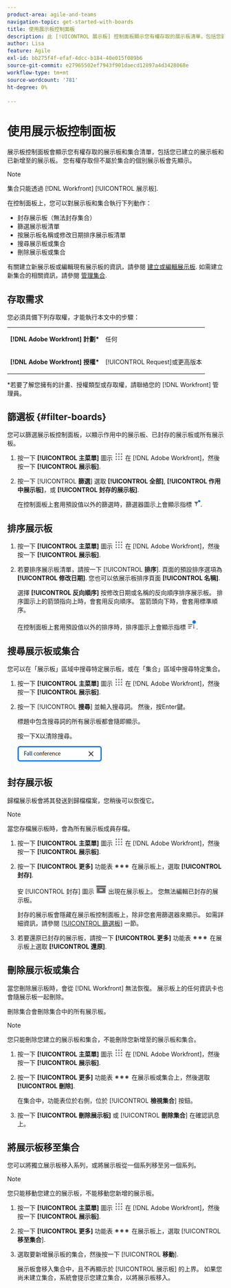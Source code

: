 ```yaml
---
product-area: agile-and-teams
navigation-topic: get-started-with-boards
title: 使用展示板控制面板
description: 此 [!UICONTROL 展示板] 控制面板顯示您有權存取的展示板清單，包括您建立的展示板和您已新增的展示板。
author: Lisa
feature: Agile
exl-id: bb275f4f-efaf-4dcc-b184-40e015f089b6
source-git-commit: e27965502ef7943f901daecd12897a4d3428068e
workflow-type: tm+mt
source-wordcount: '781'
ht-degree: 0%

---
```


# 使用展示板控制面板

展示板控制面板會顯示您有權存取的展示板和集合清單，包括您已建立的展示板和已新增至的展示板。 您有權存取但不屬於集合的個別展示板會先顯示。

>[!NOTE]
>
>集合只能透過 [!DNL Workfront] [!UICONTROL 展示板].

在控制面板上，您可以對展示板和集合執行下列動作：

* 封存展示板（無法封存集合）
* 篩選展示板清單
* 按展示板名稱或修改日期排序展示板清單
* 搜尋展示板或集合
* 刪除展示板或集合

有關建立新展示板或編輯現有展示板的資訊，請參閱 [建立或編輯展示板](../../agile/get-started-with-boards/create-edit-board.md). 如需建立新集合的相關資訊，請參閱 [管理集合](/help/quicksilver/agile/use-boards-agile-planning-tools/manage-collections.md).

## 存取需求

您必須具備下列存取權，才能執行本文中的步驟：

<table style="table-layout:auto"> 
 <col> 
 <col> 
 <tbody> 
  <tr> 
   <td role="rowheader"><strong>[!DNL Adobe Workfront] 計劃*</strong></td> 
   <td> <p>任何</p> </td> 
  </tr> 
  <tr> 
   <td role="rowheader"><strong>[!DNL Adobe Workfront] 授權*</strong></td> 
   <td> <p>[!UICONTROL Request]或更高版本</p> </td> 
  </tr> 
 </tbody> 
</table>

&#42;若要了解您擁有的計畫、授權類型或存取權，請聯絡您的 [!DNL Workfront] 管理員。

## 篩選板 {#filter-boards}

您可以篩選展示板控制面板，以顯示作用中的展示板、已封存的展示板或所有展示板。

1. 按一下 **[!UICONTROL 主菜單]** 圖示 ![](assets/main-menu-icon.png) 在 [!DNL Adobe Workfront]，然後按一下 **[!UICONTROL 展示板]**.
1. 按一下 [!UICONTROL **篩選**] 選取 **[!UICONTROL 全部]**, **[!UICONTROL 作用中展示板]**，或 **[!UICONTROL 封存的展示板]**.

   在控制面板上套用預設值以外的篩選時，篩選器圖示上會顯示指標 ![[!UICONTROL 套用至的篩選器] 儀表板](assets/boards-filterapplied-30x30.png).

## 排序展示板

1. 按一下 **[!UICONTROL 主菜單]** 圖示 ![](assets/main-menu-icon.png) 在 [!DNL Adobe Workfront]，然後按一下 **[!UICONTROL 展示板]**.
1. 若要排序展示板清單，請按一下 [!UICONTROL **排序**]. 頁面的預設排序選項為 **[!UICONTROL 修改日期]**. 您也可以依展示板排序頁面 **[!UICONTROL 名稱]**.

   選擇 **[!UICONTROL 反向順序]** 按修改日期或名稱的反向順序排序展示板。 排序圖示上的箭頭指向上時，會套用反向順序。 當箭頭向下時，會套用標準順序。

   在控制面板上套用預設值以外的排序時，排序圖示上會顯示指標 ![已應用排序](assets/sort-applied-boards.png).

## 搜尋展示板或集合

您可以在「展示板」區域中搜尋特定展示板，或在「集合」區域中搜尋特定集合。

1. 按一下 **[!UICONTROL 主菜單]** 圖示 ![](assets/main-menu-icon.png) 在 [!DNL Adobe Workfront]，然後按一下 **[!UICONTROL 展示板]**.
1. 按一下 [!UICONTROL **搜尋**] 並輸入搜尋詞。 然後，按Enter鍵。

   標題中包含搜尋詞的所有展示板都會隨即顯示。

   按一下X以清除搜尋。

   ![在控制面板上搜尋展示板](assets/boards-searchbox.png)

## 封存展示板

歸檔展示板會將其發送到歸檔檔案，您稍後可以恢復它。

>[!NOTE]
>
>當您存檔展示板時，會為所有展示板成員存檔。

1. 按一下 **[!UICONTROL 主菜單]** 圖示 ![](assets/main-menu-icon.png) 在 [!DNL Adobe Workfront]，然後按一下 **[!UICONTROL 展示板]**.
1. 按一下 **[!UICONTROL 更多]** 功能表 ![更多功能表](assets/more-icon-spectrum.png) 在展示板上，選取 **[!UICONTROL 封存]**.

   安 [!UICONTROL 封存] 圖示 ![封存](assets/archive-icon-spectrum-25x20.png) 出現在展示板上。 您無法編輯已封存的展示板。

   封存的展示板會隱藏在展示板控制面板上，除非您套用篩選器來顯示。 如需詳細資訊，請參閱 [[!UICONTROL 篩選板]](#filter-boards) 一節。

1. 若要還原已封存的展示板，請按一下 **[!UICONTROL 更多]** 功能表 ![「更多」菜單表徵圖](assets/more-icon-spectrum.png) 在展示板上選取 **[!UICONTROL 還原]**.

## 刪除展示板或集合

當您刪除展示板時，會從 [!DNL Workfront] 無法恢復。 展示板上的任何資訊卡也會隨展示板一起刪除。

刪除集合會刪除集合中的所有展示板。

>[!NOTE]
>
>您只能刪除您建立的展示板和集合，不能刪除您新增至的展示板和集合。

1. 按一下 **[!UICONTROL 主菜單]** 圖示 ![](assets/main-menu-icon.png) 在 [!DNL Adobe Workfront]，然後按一下 **[!UICONTROL 展示板]**.
1. 按一下 **[!UICONTROL 更多]** 功能表 ![[!UICONTROL 更多功能表]](assets/more-icon-spectrum.png) 在展示板或集合上，然後選取 **[!UICONTROL 刪除]**.

   在集合中，功能表位於右側，位於 [!UICONTROL **檢視集合**] 按鈕。

1. 按一下 **[!UICONTROL 刪除展示板]** 或 [!UICONTROL **刪除集合**] 在確認訊息上。

## 將展示板移至集合

您可以將獨立展示板移入系列，或將展示板從一個系列移至另一個系列。

>[!NOTE]
>
>您只能移動您建立的展示板，不能移動您新增的展示板。

1. 按一下 **[!UICONTROL 主菜單]** 圖示 ![](assets/main-menu-icon.png) 在 [!DNL Adobe Workfront]，然後按一下 **[!UICONTROL 展示板]**.
1. 按一下 **[!UICONTROL 更多]** 功能表 ![[!UICONTROL 更多功能表]](assets/more-icon-spectrum.png) 在展示板上，選取 [!UICONTROL **移至集合**].
1. 選取要新增展示板的集合，然後按一下 [!UICONTROL **移動**].

   展示板會移入集合中，且不再顯示於 [!UICONTROL 展示板] 的上界。
如果您尚未建立集合，系統會提示您建立集合，以將展示板移入。
